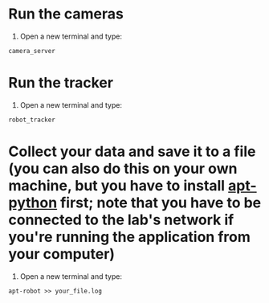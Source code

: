 # Run the cameras
  1. Open a new terminal and type:

  `camera_server`

# Run the tracker
  1. Open a new terminal and type:

  `robot_tracker`

# Collect your data and save it to a file (you can also do this on your own machine, but you have to install [apt-python](https://mas.b-it-center.de/gitgate/aiciss/apt-python) first; note that you have to be connected to the lab's network if you're running the application from your computer)
  1. Open a new terminal and type:

  `apt-robot >> your_file.log`
